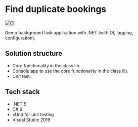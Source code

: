 # Find duplicate bookings

[![CI](https://github.com/Arnab-Developer/find-duplicate-bookings/actions/workflows/dotnet.yml/badge.svg)](https://github.com/Arnab-Developer/find-duplicate-bookings/actions/workflows/dotnet.yml)

Demo background task application with .NET (with DI, logging, configuration).

## Solution structure

* Core functionality in the class lib.
* Console app to use the core functionality in the class lib.
* Unit test.

## Tech stack

* .NET 5
* C# 9
* xUnit for unit testing
* Visual Studio 2019
